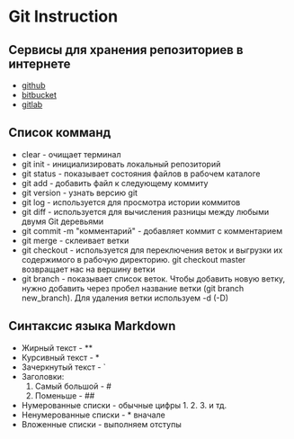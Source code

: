 # Git Instruction

## Сервисы для хранения репозиториев в интернете

* [github](https://github.com/)
* [bitbucket](https://bitbucket.org/)
* [gitlab](https://gitlab.com/)

## Список комманд

* clear - очищает терминал
* git init - инициализировать локальный репозиторий
* git status - показывает состояния файлов в рабочем каталоге
* git add - добавить файл к следующему коммиту
* git version - узнать версию git
* git log - используется для просмотра истории коммитов
* git diff - используется для вычисления разницы между любыми двумя Git деревьями
* git commit -m "комментарий" - добавляет коммит с комментарием
* git merge - склеивает ветки
* git checkout - используется для переключения веток и выгрузки их содержимого в рабочую директорию. git checkout master возвращает нас на вершину ветки
* git branch - показывает список веток. Чтобы добавить новую ветку, нужно добавить через пробел название ветки (git branch new_branch). Для удаления ветки используем -d (-D)

## Синтаксис языка Markdown

* Жирный текст - **
* Курсивный текст - *
* Зачеркнутый текст - `
* Заголовки:
  1. Самый большой - #
  2. Поменьше - ##
* Нумерованные списки - обычные цифры 1. 2. 3. и тд.
* Ненумерованные списки - * вначале
* Вложенные списки - выполняем отступы  